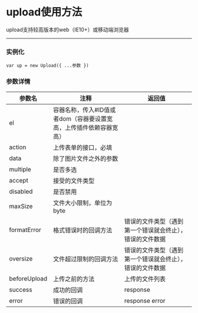 # upload使用方法

upload支持较高版本的web（IE10+）或移动端浏览器

***

###  实例化
```
var up = new Upload({ ...参数 })
```

###  参数详情
| 参数名 | 注释 | 返回值 |
| ---- | --- | --- |
| el | 容器名称，传入#ID值或者dom（容器要设置宽高，上传插件依赖容器宽高）|
| action |  上传表单的接口，必填 |
| data | 除了图片文件之外的参数 |
| multiple |  是否多选 |
| accept | 接受的文件类型 |
| disabled |  是否禁用 |
| maxSize | 文件大小限制，单位为 byte |
| formatError |  格式错误时的回调方法  |  错误的文件类型（遇到第一个错误就会终止），错误的文件数据 |
| oversize | 文件超过限制的回调方法  |  错误的文件类型（遇到第一个错误就会终止），错误的文件数据 |
| beforeUpload |  上传之前的方法  |  上传的文件列表 |
| success | 成功的回调  |  response |
| error |  错误的回调  |  response error |